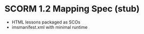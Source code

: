 # SCORM 1.2 Mapping Spec (stub)

- HTML lessons packaged as SCOs
- imsmanifest.xml with minimal runtime

